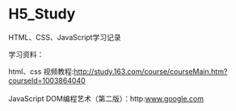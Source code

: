 # H5_Study
HTML、CSS、JavaScript学习记录

学习资料：

html、css 视频教程:http://study.163.com/course/courseMain.htm?courseId=1003864040
<br><br>
JavaScript DOM编程艺术（第二版）：http:www.google.com
